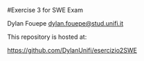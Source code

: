#Exercise 3 for SWE Exam

Dylan Fouepe
dylan.fouepe@stud.unifi.it

This repository is hosted at:

https://github.com/DylanUnifi/esercizio2SWE